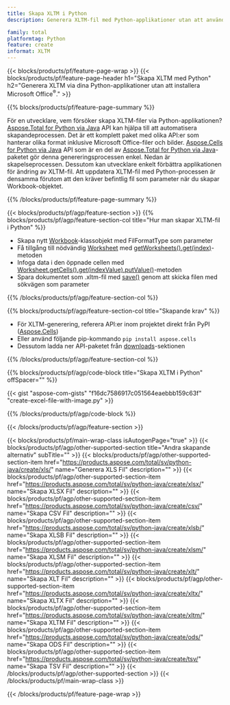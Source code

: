 ```yaml
---
title: Skapa XLTM i Python
description: Generera XLTM-fil med Python-applikationer utan att använda Microsoft Office. 

family: total
platformtag: Python
feature: create
informat: XLTM
---
```

{{< blocks/products/pf/feature-page-wrap >}}
{{< blocks/products/pf/feature-page-header h1="Skapa XLTM med Python" h2="Generera XLTM via dina Python-applikationer utan att installera Microsoft Office<sup>&reg;</sup>." >}}

{{% blocks/products/pf/feature-page-summary %}}

För en utvecklare, vem försöker skapa XLTM-filer via Python-applikationen? [Aspose.Total for Python via Java](https://products.aspose.com/total/python-java/) API kan hjälpa till att automatisera skapandeprocessen. Det är ett komplett paket med olika API:er som hanterar olika format inklusive Microsoft Office-filer och bilder. [Aspose.Cells for Python via Java](https://products.aspose.com/cells/python-java/) API som är en del av [Aspose.Total for Python via Java](https://products.aspose.com/total/python-java/)-paketet gör denna genereringsprocessen enkel. Nedan är skapelseprocessen. Dessutom kan utvecklare enkelt förbättra applikationen för ändring av XLTM-fil. Att uppdatera XLTM-fil med Python-processen är densamma förutom att den kräver befintlig fil som parameter när du skapar Workbook-objektet.

{{% /blocks/products/pf/feature-page-summary %}}

{{< blocks/products/pf/agp/feature-section >}}
{{% blocks/products/pf/agp/feature-section-col title="Hur man skapar XLTM-fil i Python" %}}

- Skapa nytt [Workbook](https://reference.aspose.com/cells/python/asposecells.api/Workbook)-klassobjekt med FilFormatType som parameter
- Få tillgång till nödvändig [Worksheet](https://reference.aspose.com/cells/python/asposecells.api/Worksheet) med [getWorksheets().get(index)](https://reference.aspose.com/cells/python/asposecells.api/workbook#Worksheets)-metoden
- Infoga data i den öppnade cellen med [Worksheet.getCells().get(indexValue).putValue()](https://reference.aspose.com/cells/python/asposecells.api/worksheet#Cells)-metoden
- Spara dokumentet som .xltm-fil med [save()](https://reference.aspose.com/cells/python/asposecells.api/workbook#save(java.lang.String)) genom att skicka filen med sökvägen som parameter

{{% /blocks/products/pf/agp/feature-section-col %}}

{{% blocks/products/pf/agp/feature-section-col title="Skapande krav" %}}

- För XLTM-generering, referera API:er inom projektet direkt från PyPI ([Aspose.Cells](https://pypi.org/project/aspose-cells/))
- Eller använd följande pip-kommando ```pip install aspose.cells``` 
- Dessutom ladda ner API-paketet från [downloads](https://releases.aspose.comcells/python-java)-sektionen 

{{% /blocks/products/pf/agp/feature-section-col %}}

{{% blocks/products/pf/agp/code-block title="Skapa XLTM i Python" offSpacer="" %}}

{{< gist "aspose-com-gists" "f16dc7586917c051564eaebbb159c63f" "create-excel-file-with-image.py" >}}

{{% /blocks/products/pf/agp/code-block %}}

{{< /blocks/products/pf/agp/feature-section >}}

{{< blocks/products/pf/main-wrap-class isAutogenPage="true" >}}
{{< blocks/products/pf/agp/other-supported-section title="Andra skapande alternativ" subTitle="" >}}
{{< blocks/products/pf/agp/other-supported-section-item href="https://products.aspose.com/total/sv/python-java/create/xls/" name="Generera XLS Fil" description="" >}}
{{< blocks/products/pf/agp/other-supported-section-item href="https://products.aspose.com/total/sv/python-java/create/xlsx/" name="Skapa XLSX Fil" description="" >}}
{{< blocks/products/pf/agp/other-supported-section-item href="https://products.aspose.com/total/sv/python-java/create/csv/" name="Skapa CSV Fil" description="" >}}
{{< blocks/products/pf/agp/other-supported-section-item href="https://products.aspose.com/total/sv/python-java/create/xlsb/" name="Skapa XLSB Fil" description="" >}}
{{< blocks/products/pf/agp/other-supported-section-item href="https://products.aspose.com/total/sv/python-java/create/xlsm/" name="Skapa XLSM Fil" description="" >}}
{{< blocks/products/pf/agp/other-supported-section-item href="https://products.aspose.com/total/sv/python-java/create/xlt/" name="Skapa XLT Fil" description="" >}}
{{< blocks/products/pf/agp/other-supported-section-item href="https://products.aspose.com/total/sv/python-java/create/xltx/" name="Skapa XLTX Fil" description="" >}}
{{< blocks/products/pf/agp/other-supported-section-item href="https://products.aspose.com/total/sv/python-java/create/xltm/" name="Skapa XLTM Fil" description="" >}}
{{< blocks/products/pf/agp/other-supported-section-item href="https://products.aspose.com/total/sv/python-java/create/ods/" name="Skapa ODS Fil" description="" >}}
{{< blocks/products/pf/agp/other-supported-section-item href="https://products.aspose.com/total/sv/python-java/create/tsv/" name="Skapa TSV Fil" description="" >}}
{{< /blocks/products/pf/agp/other-supported-section >}}
{{< /blocks/products/pf/main-wrap-class >}}

{{< /blocks/products/pf/feature-page-wrap >}}